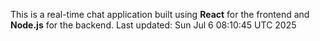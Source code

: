 This is a real-time chat application built using **React** for the frontend and **Node.js** for the backend.
Last updated: Sun Jul  6 08:10:45 UTC 2025
